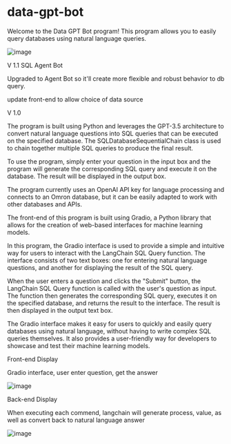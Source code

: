 # data-gpt-bot
Welcome to the Data GPT Bot program! This program allows you to easily query databases using natural language queries.


![image](https://user-images.githubusercontent.com/65903200/236883520-15dfc821-aa0f-4277-9e7f-b3aee4618bde.png)


V 1.1
SQL Agent Bot

Upgraded to Agent Bot so it'll create more flexible and robust behavior to db query.

update front-end to allow choice of data source

V 1.0

The program is built using Python and leverages the GPT-3.5 architecture to convert natural language questions into SQL queries that can be executed on the specified database. The SQLDatabaseSequentialChain class is used to chain together multiple SQL queries to produce the final result.

To use the program, simply enter your question in the input box and the program will generate the corresponding SQL query and execute it on the database. The result will be displayed in the output box.

The program currently uses an OpenAI API key for language processing and connects to an Omron database, but it can be easily adapted to work with other databases and APIs.

The front-end of this program is built using Gradio, a Python library that allows for the creation of web-based interfaces for machine learning models.

In this program, the Gradio interface is used to provide a simple and intuitive way for users to interact with the LangChain SQL Query function. The interface consists of two text boxes: one for entering natural language questions, and another for displaying the result of the SQL query.

When the user enters a question and clicks the "Submit" button, the LangChain SQL Query function is called with the user's question as input. The function then generates the corresponding SQL query, executes it on the specified database, and returns the result to the interface. The result is then displayed in the output text box.

The Gradio interface makes it easy for users to quickly and easily query databases using natural language, without having to write complex SQL queries themselves. It also provides a user-friendly way for developers to showcase and test their machine learning models.

Front-end Display

Gradio interface, user enter question, get the answer

![image](https://user-images.githubusercontent.com/65903200/236637785-a254f08d-c776-461b-8372-abab6f1a35f9.png)


Back-end Display

When executing each commend, langchain will generate process, value, as well as convert back to natural language answer

![image](https://user-images.githubusercontent.com/65903200/236637824-aea96ae4-964e-4547-a829-584cd5bf77dc.png)

